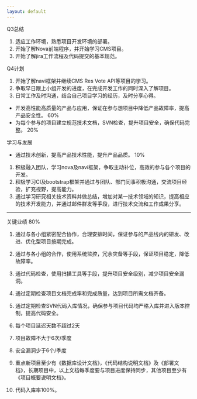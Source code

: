 ```yaml
---
layout: default
---
```



Q3总结

1. 适应工作环境，熟悉项目开发环境的部署。
2. 开始了解Nova前端程序，并开始学习CMS项目。
3. 开始了解jira工作流程及代码提交的基本规范。

Q4计划

1. 开始了解navi框架并继续CMS Res Vote API等项目的学习。
2. 争取早日跟上小组开发的进度，在完成开发工作的同时深入了解项目。
3. 日常工作及时沟通，结合自己项目学习的经历，及时分享心得。



* 开发高性能高质量的产品与应用，保证在参与想项目中降低产品故障率，提高产品安全性。                  60% 
* 为每个参与的项目建立规范技术文档，SVN检查，提升项目安全，确保代码完整。                           20%

学习与发展

* 通过技术创新，提高产品技术性能，提升产品品质。                                  10%


1. 积极融入团队，学习nova及navi框架，争取主动补位，高效的参与各个项目的开发。
2. 积极学习CI及bootstrap框架并通过与团队、部门同事积极沟通，交流项目经验，扩充视野，提高能力。  
3. 通过学习研究相关技术资料并做总结，增加对某一技术领域的知识，提高相应的技术开发能力，并通过邮件群发等手段，进行技术交流和工作成果分享。




------------------------
关键业绩 80%

1. 通过与各小组紧密配合协作，合理安排时间，保证参与的产品线内的研发、改进、优化型项目按期完成。
2. 通过与各小组的合作，使用系统监控，冗余灾备等手段，保证项目稳定，降低故障率。
3. 通过代码检查，使用扫描工具等手段，提升项目安全级别，减少项目安全漏洞。
4. 通过定期检查项目文档完成率和完成质量，达到项目所需文档齐备。
5. 通过定期检查SVN代码入库情况，确保参与项目代码均严格入库并进入版本控制，提高代码安全。


1. 每个项目延迟天数不超过2天
2. 项目故障不大于6次/季度
3. 安全漏洞少于6个/季度
4. 重点新项目至少有《数据库设计文档》，《代码结构说明文档》及《部署文档》，长期项目中，以上文档每季度要与项目进度保持同步，其他项目至少有《项目概要说明文档》。
5. 代码入库率100%。



